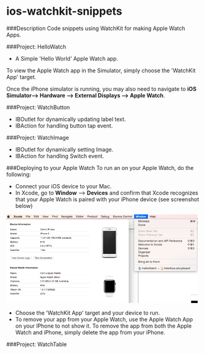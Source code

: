# ios-watchkit-snippets

###Description
Code snippets using WatchKit for making Apple Watch Apps.

###Project: HelloWatch
* A Simple 'Hello World' Apple Watch app.

To view the Apple Watch app in the Simulator, simply choose the 'WatchKit App' target.

Once the iPhone simulator is running, you may also need to navigate to __iOS Simulator--> Hardware --> External Displays --> Apple Watch__.

###Project: WatchButton
* IBOutlet for dynamically updating label text. 
* IBAction for handling button tap event.

###Project: WatchImage
* IBOutlet for dynamically setting Image.
* IBAction for handling Switch event.

###Deploying to your Apple Watch
To run an on your Apple Watch, do the following:

* Connect your iOS device to your Mac.
* In Xcode, go to __Window__ --> __Devices__ and confirm that Xcode recognizes that your Apple Watch is paired with your iPhone device (see screenshot below)

![icon](imgs/xcode_devices.png)

* Choose the 'WatchKit App' target and your device to run.
* To remove your app from your Apple Watch, use the Apple Watch App on your IPhone to not show it.  To remove the app from both the Apple Watch and iPhone, simply delete the app from your iPhone.

###Project: WatchTable



